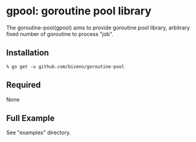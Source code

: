 # gpool: goroutine pool library

The goroutine-pool(gpool) aims to provide goroutine pool library,
arbitrary fixed number of goroutine to process "job".

## Installation

``` shellsession
% go get -u github.com/bizenn/goroutine-pool
```

## Required

None

## Full Example

See "examples" directory.

